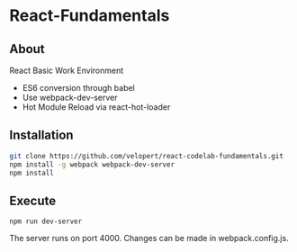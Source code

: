 # React-Fundamentals

## About

React Basic Work Environment
- ES6 conversion through babel
- Use webpack-dev-server
- Hot Module Reload via react-hot-loader


## Installation

```sh
git clone https://github.com/velopert/react-codelab-fundamentals.git
npm install -g webpack webpack-dev-server
npm install
```

## Execute

```
npm run dev-server
```

The server runs on port 4000. Changes can be made in webpack.config.js.
